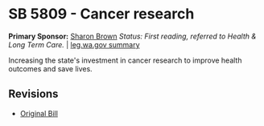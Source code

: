 # SB 5809 - Cancer research
**Primary Sponsor:** [Sharon Brown](/person/leg/sharon.brown.md)
*Status: First reading, referred to Health & Long Term Care.* | [leg.wa.gov summary](https://app.leg.wa.gov/billsummary?BillNumber=5809&Year=2021)

Increasing the state's investment in cancer research to improve health outcomes and save lives.

## Revisions
* [Original Bill](1/)